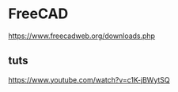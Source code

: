 # FreeCAD

<https://www.freecadweb.org/downloads.php>

## tuts

<https://www.youtube.com/watch?v=c1K-jBWytSQ>